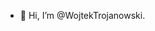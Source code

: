 - 👋 Hi, I’m @WojtekTrojanowski. 
<!---
WojtekTrojanowski/WojtekTrojanowski is a ✨ special ✨ repository because its `README.md` (this file) appears on your GitHub profile.
You can click the Preview link to take a look at your changes.
--->
